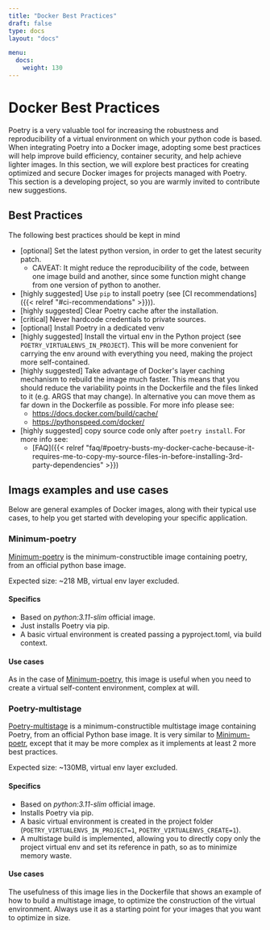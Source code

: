 ```yaml
---
title: "Docker Best Practices"
draft: false
type: docs
layout: "docs"

menu:
  docs:
    weight: 130
---
```


# Docker Best Practices

Poetry is a very valuable tool for increasing the robustness and reproducibility of a virtual environment on which your python code is based. When integrating Poetry into a Docker image, adopting some best practices will help improve build efficiency, container security, and help achieve lighter images. In this section, we will explore best practices for creating optimized and secure Docker images for projects managed with Poetry.
This section is a developing project, so you are warmly invited to contribute new suggestions.

## Best Practices

The following best practices should be kept in mind

- [optional] Set the latest python version, in order to get the latest security patch.
  - CAVEAT: It might reduce the reproducibility of the code, between one image build and another, since some function might change from one version of python to another.
- [highly suggested] Use `pip` to install poetry (see [CI recommendations]({{< relref "#ci-recommendations" >}})).
- [highly suggested] Clear Poetry cache after the installation.
- [critical] Never hardcode credentials to private sources.
- [optional] Install Poetry in a dedicated venv
- [highly suggested] Install the virtual env in the Python project (see `POETRY_VIRTUALENVS_IN_PROJECT`). This will be more convenient for carrying the env around with everything you need, making the project more self-contained.
- [highly suggested] Take advantage of Docker's layer caching mechanism to rebuild the image much faster. This means that you should reduce the variability points in the Dockerfile and the files linked to it (e.g. ARGS that may change). In alternative you can move them as far down in the Dockerfile as possible. For more info please see:
  - https://docs.docker.com/build/cache/
  - https://pythonspeed.com/docker/
- [highly suggested] copy source code only after `poetry install`. For more info see:
  - [FAQ]({{< relref "faq/#poetry-busts-my-docker-cache-because-it-requires-me-to-copy-my-source-files-in-before-installing-3rd-party-dependencies" >}})

## Imags examples and use cases

Below are general examples of Docker images, along with their typical use cases, to help you get started with developing your specific application.

### Minimum-poetry

[Minimum-poetry](../docker-examples/minimum-poetry/README.md) is the minimum-constructible image containing poetry, from an official python base image.

Expected size: ~218 MB, virtual env layer excluded.

#### Specifics

- Based on *python:3.11-slim* official image.
- Just installs Poetry via pip.
- A basic virtual environment is created passing a pyproject.toml, via build context.

#### Use cases

As in the case of [Minimum-poetry](../docker-examples/minimum-poetry/README.md), this image is useful when you need to create a virtual self-content  environment, complex at will.

### Poetry-multistage

[Poetry-multistage](./../docker-examples/poetry-multistage/README.md) is a minimum-constructible multistage image containing Poetry, from an official Python base image. It is very similar to [Minimum-poetr](#minimum-poetry), except that it may be more complex as it implements at least 2 more best practices.

Expected size: ~130MB, virtual env layer excluded.

#### Specifics

- Based on *python:3.11-slim* official image.
- Installs Poetry via pip.
- A basic virtual environment is created in the project folder (`POETRY_VIRTUALENVS_IN_PROJECT=1`, `POETRY_VIRTUALENVS_CREATE=1`).
- A multistage build is implemented, allowing you to directly copy only the project virtual env and set its reference in path, so as to minimize memory waste.

#### Use cases

The usefulness of this image lies in the Dockerfile that shows an example of how to build a multistage image, to optimize the construction of the virtual environment. Always use it as a starting point for your images that you want to optimize in size.

